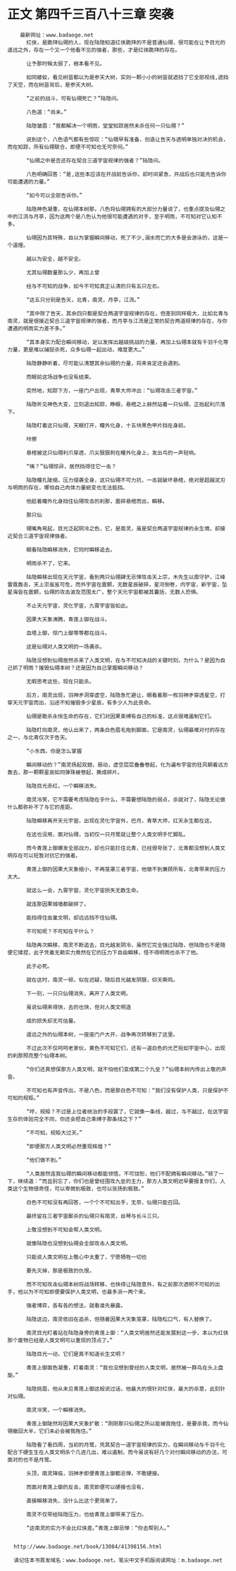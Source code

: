# 正文 第四千三百八十三章 突袭
        最新网址：www.badaoge.net
          红侠，是跪拜仙翎的人，现在陆隐知道红侠跪拜的不是普通仙翎，很可能在让予目光的遥远之外，存在一个又一个他看不见的强者，那些，才是红侠跪拜的存在。
      
          让予那时候太弱了，根本看不见。
      
          如同蝼蚁，看见树苗都以为是参天大树，实则一颗小小的树苗就遮挡了它全部视线,遮挡了天空，而在树苗背后，是参天大树。
      
          “之前的战斗，可有仙翎死亡？”陆隐问。
      
          八色道：“尚未。”
      
          陆隐皱眉：“我都解决一个明雨，堂堂知踪居然未杀任何一只仙翎？”
      
          说到这个，八色语气都有些惊叹：“仙翎早有准备，创造让告天与透明单独对决的机会，而在知踪，所有仙翎联合，即便不可知也无可奈何。”
      
          “仙翎之中是否还存在契合三道宇宙规律的强者？”陆隐问。
      
          八色明确回答：“是,这些本应该在开战前告诉你，却时间紧急，开战后也只能先告诉你可能遭遇的力量。”
      
          “如今可以全部告诉你。”
      
          陆隐神色凝重，在仙翎本树那，八色将仙翎拥有的大部分力量说了，也重点提及仙翎之中的江流与月亭，因为这两个是八色认为他很可能遭遇的对手，至于明雨，不可知对它认知不多。
      
          仙翎因为其特殊，自以为掌握瞬间移动，死了不少,溺水而亡的大多是会游泳的，这是一个道理。
      
          越以为安全，越不安全。
      
          尤其仙翎数量那么少，再加上曾
      
          经与不可知的战争，如今不可知真正认清的只有五只左右。
      
          “这五只分别是告天，北青，南灵，月亭，江流。”
      
          “其中除了告天，其余四只都是契合两道宇宙规律的存在，但差别同样极大，比如北青与南灵，就是很接近契合三道宇宙规律的强者，而月亭与江流是正常的契合两道规律的存在，与你遭遇的明雨实力差不多。”
      
          “其本身实力配合瞬间移动，足以发挥出越级挑战的力量，再加上仙翎本就有千羽千化等力量，更是难以捕捉杀死，众多仙翎一起出动，难度更大…”
      
          陆隐静静听着，尽可能认清楚其余仙翎的力量，将来肯定还会遇到。
      
          而眼前这场战争也没有结束。
      
          突然地，知踪下方，一座门户出现，青草大师冲出：“仙翎攻击三者宇宙。”
      
          陆隐听见神色大变，立刻退出知踪，睁眼，悬棺之上赫然站着一只仙翎，正抬起利爪落下。
      
          陆隐盯着这只仙翎，天眼打开，瞳外化身，十五块黑色甲片挡在身前。
      
          咔擦
      
          悬棺被这只仙翎利爪穿透，爪尖狠狠刺在瞳外化身上，发出乓的一声轻响。
      
          “咦？”仙翎惊异，居然挡得住它一击？
      
          陆隐瞳孔陡缩，压力侵袭全身，这只仙翎不可力抗，一击就破坏悬棺，绝对是超越泥刃与明雨的存在，哪怕自己肉体力量蜕变也无法抵挡。
      
          他趁着瞳外化身挡住仙翎攻击的刹那，震碎悬棺而出，瞬移。
      
          那只仙
      
          翎嘴角弯起，目光泛起阴冷之色，它，是南灵，虽是契合两道宇宙规律的永生境，却接近契合三道宇宙规律强者。
      
          眼看陆隐瞬移消失，它同时瞬移追去。
      
          明雨杀不了，它来。
      
          陆隐瞬移出现在天元宇宙，看到两只仙翎肆无忌惮攻击天上宗，木先生以鼎守护，江峰雷霆轰击，天上宗岌岌可危，而外宇宙在震颤，无数星辰破碎，星河倒卷，内宇宙，新宇宙，坠星海皆在震颤，仙翎的攻击波及范围太广，整个天元宇宙都被其囊括，无数人恐惧。
      
          不止天元宇宙，灵化宇宙，九霄宇宙皆如此。
      
          因果大天象沸腾，青莲上御在战斗。
      
          血塔上御，惊门上御等等都在战斗。
      
          这是仙翎对人类文明的一场袭杀。
      
          陆隐没想到仙翎居然杀来了人类文明，在与不可知决战的关键时刻，为什么？是因为自己抓了明雨？摧毁仙翎本树？还是因为自己掌握瞬间移动？
      
          无暇思考这些，现在只能杀。
      
          后方，南灵出现，羽神矛洞穿虚空，陆隐急忙避让，眼看着那一枚羽神矛穿透星空，打穿天元宇宙而出，沿途不知摧毁多少星辰，有多少人为此丧命。
      
          仙翎是敢杀永恒生命的存在，它们对因果束缚有自己的标准，这点很难遏制它们。
      
          陆隐盯向南灵，他认出来了，两条白色眉毛拖到脚面，它是南灵，仙翎最难对付的存在之一，与北青仅次于告天。
      
          “小东西，你是怎么掌握
      
          瞬间移动的？”南灵扬起双翅，扇动，虚空层层叠叠卷起，化为遍布宇宙的狂风朝着远方轰去，那一颗颗星辰如同弹珠被卷起，撕成碎片。
      
          陆隐目光赤红，一个瞬移消失。
      
          南灵冷笑，它不需要考虑陆隐在乎什么，不需要想陆隐的弱点，杀就对了，陆隐无论做什么都弥补不了与它的差距。
      
          陆隐瞬移离开天元宇宙，出现在灵化宇宙外，巴月，青草大师，扛天永生都在这。
      
          在这也没用，面对仙翎，当初仅一只月鹭就让整个人类文明手忙脚乱。
      
          而今青莲上御爆发全部战力，却也只能拦住北青，已经很夸张了，北青都没想到人类文明存在可以短暂对抗它的强者。
      
          青莲上御的因果大天象缩小，不再笼罩三者宇宙，他做不到兼顾所有，北青带来的压力太大。
      
          就这么一会，九霄宇宙，灵化宇宙损失无数生命。
      
          就连那因果城墙都破碎了。
      
          能挡得住虫巢文明，却远远挡不住仙翎。
      
          不可知呢？不可知在干什么？
      
          陆隐再次瞬移，南灵不断追去，目光越发阴冷，虽然它完全强过陆隐，但陆隐也不是随便它揉捏，此子凭着无赖实力竟然在它的压力下自由瞬移，怪不得明雨也杀不了他。
      
          此子必死。
      
          就在这时，南灵一顿，似在迟疑，随后目光越发阴狠，仰天嘶鸣。
      
          下一刻，一只只仙翎消失，离开了人类文明。
      
          虽说仙翎来得快，去的也快，但对人类文明造
      
          成的损失却无可估量。
      
          遥远之外的仙翎本树，一座座门户大开，战争再次转移到了这里。
      
          不过此次不仅呵呵老家伙，黄色不可知它们，还有一道白色的光芒宛如宇宙中心，出现的刹那照亮整个仙翎本树。
      
          “你们还真想保那方人类文明，就不怕他们变成第二个九垒？”仙翎本树内传出上敬的声音。
      
          不可知也有声音传出，不是八色，而是那白色不可知：“我们没有保护人类，只是保护不可知的规矩。”
      
          “哼，规矩？不过是上位者统治的手段罢了，它就像一条线，越过，与不越过，在这宇宙生存的体验完全不同，你还会把自己束缚于那条线之下？”
      
          “不可知，规矩大过天。”
      
          “即便那方人类文明必然重现辉煌？”
      
          “他们做不到。”
      
          “人类居然连我仙翎的瞬间移动都能领悟，不可饶恕，他们不配拥有瞬间移动。”顿了一下，继续道：“而且别忘了，你们也是曾经围攻九垒的主力，那方人类文明迟早要报复你们，人类这个生物很奇怪，可以卑微到极致，也可以张扬到极致。”
      
          白色不可知没有再回答，一个个不可知出手，无奈，仙翎只能召回。
      
          最终留在三者宇宙厮杀的仙翎只有南灵，丝琴与长斗三只。
      
          上敬没想到不可知会帮人类文明。
      
          就像陆隐也没想到仙翎会全部攻击人类文明。
      
          只能说人类文明在上敬心中太重了，宁愿牺牲一切也
      
          要先灭掉，那是极致的仇恨。
      
          而不可知攻击仙翎本树将战场转移，也快得让陆隐意外，有之前那次透明不可知的出手，他以为不可知即便要保护人类文明，也最多派一两个来。
      
          强者博弈，各有各的想法，就看谁先暴露。
      
          陆隐这边，南灵依旧在追杀，但随着因果大天象笼罩，陆隐松口气，有人替换了。
      
          南灵目光盯着站在陆隐身旁的青莲上御：“人类文明居然还能发展到这一步，本以为红侠那个废物已经是人类文明可以重现的顶点了。”
      
          陆隐目光一动，它们是真不知道长生文明？
      
          青莲上御面色凝重，盯着南灵：“我也没想到曾经的人类文明，居然被一群鸟在头上盘旋。”
      
          陆隐挑眉，他从未见青莲上御这般说过话，他最大的恨针对红侠，最大的杀意，此刻针对仙翎。
      
          南灵冷笑，一个瞬移消失。
      
          青莲上御陡然将因果大天象扩散：“刚刚那只仙翎之所以能被我拖住，是要杀我，而今仙翎撤回大半，它们未必会被我拖住。”
      
          陆隐看了看四周，当初的月鹭，凭其契合一道宇宙规律的实力，在瞬间移动与千羽千化配合下硬生生在人类文明杀个几进几出，难以遏制，而今虽说有好几个对付瞬间移动的办法，可面对的也不是月鹭。
      
          头顶，南灵降临，羽神矛即便青莲上御都忌惮，不敢硬接。
      
          而面对青莲上御的反击，南灵即便可以硬接也没有，
      
          直接瞬移消失，没什么比这个更简单了。
      
          南灵不仅带给陆隐压力，也给青莲上御带来了压力。
      
          “这南灵的实力不会比红侠差。”青莲上御忌惮：“你去帮别人。”
      
      
      http://www.badaoge.net/book/13084/41398156.html
      
      请记住本书首发域名：www.badaoge.net。笔尖中文手机版阅读网址：m.badaoge.net